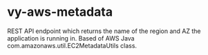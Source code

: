 # vy-aws-metadata


REST API endpoint which returns the name of the region and AZ the application is running in.
Based of AWS Java com.amazonaws.util.EC2MetadataUtils class.

